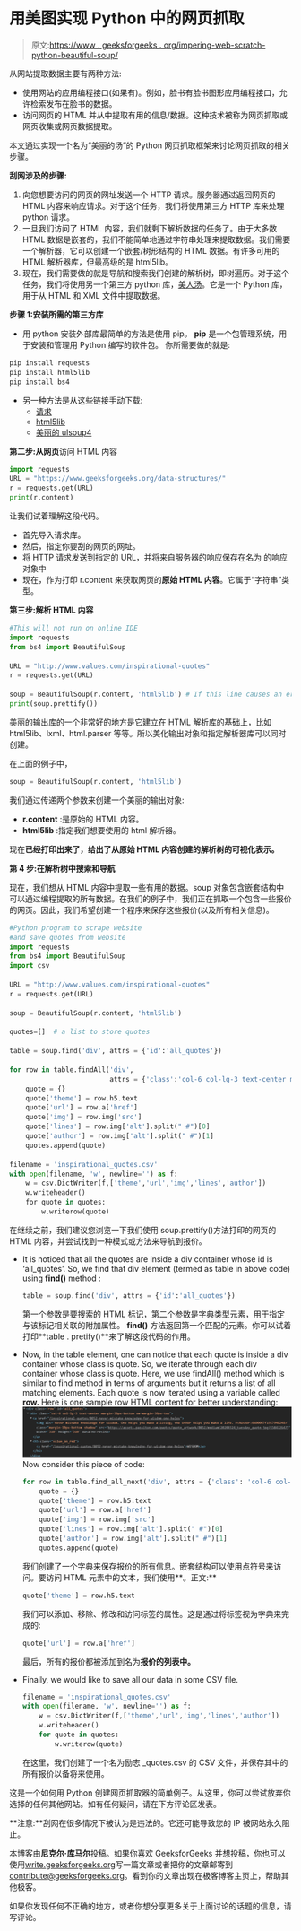 # 用美图实现 Python 中的网页抓取

> 原文:[https://www . geeksforgeeks . org/impering-web-scratch-python-beautiful-soup/](https://www.geeksforgeeks.org/implementing-web-scraping-python-beautiful-soup/)

从网站提取数据主要有两种方法:

*   使用网站的应用编程接口(如果有)。例如，脸书有脸书图形应用编程接口，允许检索发布在脸书的数据。
*   访问网页的 HTML 并从中提取有用的信息/数据。这种技术被称为网页抓取或网页收集或网页数据提取。

本文通过实现一个名为“美丽的汤”的 Python 网页抓取框架来讨论网页抓取的相关步骤。

**刮网涉及的步骤:**

1.  向您想要访问的网页的网址发送一个 HTTP 请求。服务器通过返回网页的 HTML 内容来响应请求。对于这个任务，我们将使用第三方 HTTP 库来处理 python 请求。
2.  一旦我们访问了 HTML 内容，我们就剩下解析数据的任务了。由于大多数 HTML 数据是嵌套的，我们不能简单地通过字符串处理来提取数据。我们需要一个解析器，它可以创建一个嵌套/树形结构的 HTML 数据。有许多可用的 HTML 解析器库，但最高级的是 html5lib。
3.  现在，我们需要做的就是导航和搜索我们创建的解析树，即树遍历。对于这个任务，我们将使用另一个第三方 python 库，[美人汤](http://www.crummy.com/software/BeautifulSoup/)。它是一个 Python 库，用于从 HTML 和 XML 文件中提取数据。

**步骤 1:安装所需的第三方库**

*   用 python 安装外部库最简单的方法是使用 pip。 **pip** 是一个包管理系统，用于安装和管理用 Python 编写的软件包。
    你所需要做的就是:

```py
pip install requests
pip install html5lib
pip install bs4
```

*   另一种方法是从这些链接手动下载:
    *   [请求](https://pypi.python.org/pypi/requests/2.11.1)
    *   [html5lib](https://pypi.python.org/pypi/html5lib/0.999999999)
    *   [美丽的 ulsoup4](https://pypi.python.org/pypi/beautifulsoup4)

**第二步:从网页**访问 HTML 内容

```py
import requests
URL = "https://www.geeksforgeeks.org/data-structures/"
r = requests.get(URL)
print(r.content)
```

让我们试着理解这段代码。

*   首先导入请求库。
*   然后，指定你要刮的网页的网址。
*   将 HTTP 请求发送到指定的 URL，并将来自服务器的响应保存在名为  的响应对象中
*   现在，作为打印 r.content 来获取网页的**原始 HTML 内容**。它属于“字符串”类型。

**第三步:解析 HTML 内容**

```py
#This will not run on online IDE
import requests
from bs4 import BeautifulSoup

URL = "http://www.values.com/inspirational-quotes"
r = requests.get(URL)

soup = BeautifulSoup(r.content, 'html5lib') # If this line causes an error, run 'pip install html5lib' or install html5lib
print(soup.prettify())
```

美丽的输出库的一个非常好的地方是它建立在 HTML 解析库的基础上，比如 html5lib、lxml、html.parser 等等。所以美化输出对象和指定解析器库可以同时创建。

在上面的例子中，

```py
soup = BeautifulSoup(r.content, 'html5lib')
```

我们通过传递两个参数来创建一个美丽的输出对象:

*   **r.content** :是原始的 HTML 内容。
*   **html5lib** :指定我们想要使用的 html 解析器。

现在**已经打印出来了，给出了从原始 HTML 内容创建的解析树的可视化表示。**

**第 4 步:在解析树中搜索和导航**

现在，我们想从 HTML 内容中提取一些有用的数据。soup 对象包含嵌套结构中可以通过编程提取的所有数据。在我们的例子中，我们正在抓取一个包含一些报价的网页。因此，我们希望创建一个程序来保存这些报价(以及所有相关信息)。

```py
#Python program to scrape website 
#and save quotes from website
import requests
from bs4 import BeautifulSoup
import csv

URL = "http://www.values.com/inspirational-quotes"
r = requests.get(URL)

soup = BeautifulSoup(r.content, 'html5lib')

quotes=[]  # a list to store quotes

table = soup.find('div', attrs = {'id':'all_quotes'}) 

for row in table.findAll('div',
                         attrs = {'class':'col-6 col-lg-3 text-center margin-30px-bottom sm-margin-30px-top'}):
    quote = {}
    quote['theme'] = row.h5.text
    quote['url'] = row.a['href']
    quote['img'] = row.img['src']
    quote['lines'] = row.img['alt'].split(" #")[0]
    quote['author'] = row.img['alt'].split(" #")[1]
    quotes.append(quote)

filename = 'inspirational_quotes.csv'
with open(filename, 'w', newline='') as f:
    w = csv.DictWriter(f,['theme','url','img','lines','author'])
    w.writeheader()
    for quote in quotes:
        w.writerow(quote)
```

在继续之前，我们建议您浏览一下我们使用 soup.prettify()方法打印的网页的 HTML 内容，并尝试找到一种模式或方法来导航到报价。

*   It is noticed that all the quotes are inside a div container whose id is ‘all_quotes’. So, we find that div element (termed as table in above code) using **find()** method :

    ```py
    table = soup.find('div', attrs = {'id':'all_quotes'}) 
    ```

    第一个参数是要搜索的 HTML 标记，第二个参数是字典类型元素，用于指定与该标记相关联的附加属性。 **find()** 方法返回第一个匹配的元素。你可以试着打印**table . pretify()**来了解这段代码的作用。

*   Now, in the table element, one can notice that each quote is inside a div container whose class is quote. So, we iterate through each div container whose class is quote.
    Here, we use findAll() method which is similar to find method in terms of arguments but it returns a list of all matching elements. Each quote is now iterated using a variable called **row.** Here is one sample row HTML content for better understanding:
    ![Implementing Web Scraping in Python with Beautiful Soup](img/36323a5600cf2b78c826145812c1c998.png)
    Now consider this piece of code:

    ```py
    for row in table.find_all_next('div', attrs = {'class': 'col-6 col-lg-3 text-center margin-30px-bottom sm-margin-30px-top'}):
        quote = {}
        quote['theme'] = row.h5.text
        quote['url'] = row.a['href']
        quote['img'] = row.img['src']
        quote['lines'] = row.img['alt'].split(" #")[0]
        quote['author'] = row.img['alt'].split(" #")[1]
        quotes.append(quote)
    ```

    我们创建了一个字典来保存报价的所有信息。嵌套结构可以使用点符号来访问。要访问 HTML 元素中的文本，我们使用**。正文:** 

    ```py
    quote['theme'] = row.h5.text
    ```

    我们可以添加、移除、修改和访问标签的属性。这是通过将标签视为字典来完成的:

    ```py
    quote['url'] = row.a['href']
    ```

    最后，所有的报价都被添加到名为**报价的列表中。**

*   Finally, we would like to save all our data in some CSV file.

    ```py
    filename = 'inspirational_quotes.csv'
    with open(filename, 'w', newline='') as f:
        w = csv.DictWriter(f,['theme','url','img','lines','author'])
        w.writeheader()
        for quote in quotes:
            w.writerow(quote)
    ```

    在这里，我们创建了一个名为励志 _quotes.csv 的 CSV 文件，并保存其中的所有报价以备将来使用。

这是一个如何用 Python 创建网页抓取器的简单例子。从这里，你可以尝试放弃你选择的任何其他网站。如有任何疑问，请在下方评论区发表。

**注意:**刮网在很多情况下被认为是违法的。它还可能导致您的 IP 被网站永久阻止。

本博客由**尼克尔·库马尔**投稿。如果你喜欢 GeeksforGeeks 并想投稿，你也可以使用[write.geeksforgeeks.org](https://write.geeksforgeeks.org/)写一篇文章或者把你的文章邮寄到 contribute@geeksforgeeks.org。看到你的文章出现在极客博客主页上，帮助其他极客。

如果你发现任何不正确的地方，或者你想分享更多关于上面讨论的话题的信息，请写评论。